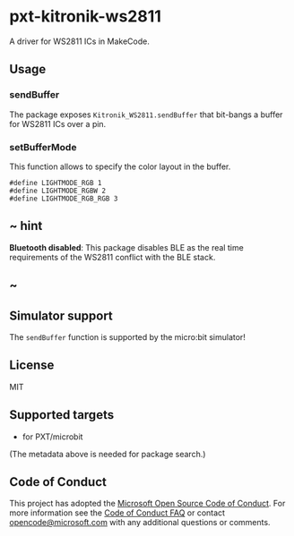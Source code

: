 # pxt-kitronik-ws2811

A driver for WS2811 ICs in MakeCode.

## Usage

### sendBuffer

The package exposes ``Kitronik_WS2811.sendBuffer`` that bit-bangs a buffer for WS2811 ICs over a pin.

### setBufferMode

This function allows to specify the color layout in the buffer.

```
#define LIGHTMODE_RGB 1
#define LIGHTMODE_RGBW 2
#define LIGHTMODE_RGB_RGB 3
```

## ~ hint
 
**Bluetooth disabled**: This package disables BLE as the real time requirements of the WS2811 conflict with the BLE stack.

## ~

## Simulator support

The ``sendBuffer`` function is supported by the micro:bit simulator!

## License

MIT

## Supported targets

* for PXT/microbit

(The metadata above is needed for package search.)


## Code of Conduct

This project has adopted the [Microsoft Open Source Code of Conduct](https://opensource.microsoft.com/codeofconduct/). For more information see the [Code of Conduct FAQ](https://opensource.microsoft.com/codeofconduct/faq/) or contact [opencode@microsoft.com](mailto:opencode@microsoft.com) with any additional questions or comments.
